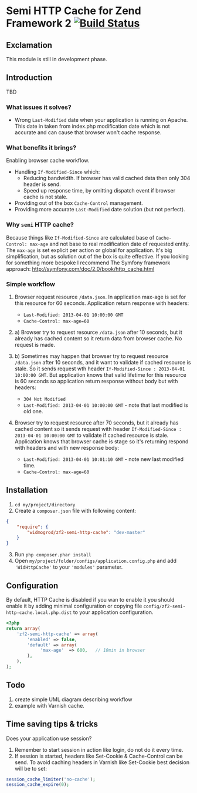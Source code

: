 # Semi HTTP Cache for Zend Framework 2 [![Build Status](https://travis-ci.org/widmogrod/zf2-semi-http-cache.png?branch=master)](https://travis-ci.org/widmogrod/zf2-semi-http-cache)
## Exclamation

This module is still in development phase.

## Introduction

TBD

### What issues it solves?
- Wrong `Last-Modified` date when your application is running on Apache.
  This date in taken from index.php modification date which is not accurate
  and can cause that browser won't cache response.

### What benefits it brings?
Enabling browser cache workflow.
- Handling `If-Modified-Since` which:
  - Reducing bandwidth. If browser has valid cached data then only 304 header is send.
  - Speed up response time, by omitting dispatch event if browser cache is not stale.
- Providing out of the box `Cache-Control` management.
- Providing more accurate `Last-Modified` date solution (but not perfect).

### Why `semi` HTTP cache?
Because things like `If-Modified-Since` are calculated base of `Cache-Control: max-age`
and not base to real modification date of requested entity.
The `max-age` is set explicit per action or global for application.
It's big simplification, but as solution out of the box is quite effective.
If you looking for something more bespoke I recommend The Symfony framework approach:
http://symfony.com/doc/2.0/book/http_cache.html

### Simple workflow ###

  1. Browser request resource `/data.json`.
     In application max-age is set for this resource for 60 seconds.
     Application return response with headers:
     - `Last-Modified: 2013-04-01 10:00:00 GMT`
     - `Cache-Control: max-age=60`

  2. a) Browser try to request resource `/data.json` after 10 seconds,
     but it already has cached content so it return data from browser cache.
     No request is made.

  2. b) Sometimes may happen that browser try to request resource `/data.json` after 10 seconds,
     and it want to validate if cached resource is stale.
     So it sends request wth header `If-Modified-Since : 2013-04-01 10:00:00 GMT`.
     But application knows that valid lifetime for this resource is 60 seconds
     so application return response without body but with headers:
     - `304 Not Modified`
     - `Last-Modified: 2013-04-01 10:00:00 GMT` - note that last modified is old one.

  3. Browser try to request resource after 70 seconds,
     but it already has cached content so it sends request
     with header `If-Modified-Since : 2013-04-01 10:00:00 GMT` to validate if cached resource is stale.
     Application knows that browser cache is stage so it's
     returning respond with headers and with new response body:
     - `Last-Modified: 2013-04-01 10:01:10 GMT` - note new last modified time.
     - `Cache-Control: max-age=60`

## Installation

  1. `cd my/project/directory`
  2. Create a `composer.json` file with following content:

``` json
{
    "require": {
        "widmogrod/zf2-semi-http-cache": "dev-master"
    }
}
```

  3. Run `php composer.phar install`
  4. Open ``my/project/folder/configs/application.config.php`` and add ``'WidHttpCache'`` to your ``'modules'`` parameter.

## Configuration

By default, HTTP Cache is disabled if you wan to enable it you should enable it by adding minimal configuration
or copying file `config/zf2-semi-http-cache.local.php.dist` to your application configuration.

```php
<?php
return array(
    'zf2-semi-http-cache' => array(
        'enabled' => false,
        'default' => array(
             'max-age'  => 600,   // 10min in browser
        ),
    ),
);
```

## Todo

 1. create simple UML diagram describing workflow
 2. example with Varnish cache.

## Time saving tips & tricks

Does your application use session?
 1. Remember to start session in action like login, do not do it every time.
 2. If session is started, headers like Set-Cookie & Cache-Control can be send.
    To avoid caching headers in Varnish like Set-Cookie best decision will be to set:

```php
session_cache_limiter('no-cache');
session_cache_expire(0);
```
